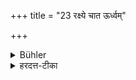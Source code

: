 +++
title = "23 रक्ष्ये चात ऊर्ध्वम्"

+++

<details><summary>Bühler</summary>

23. And protect them from defilement.
</details>

<details><summary>हरदत्त-टीका</summary>

## सूत्रम्
रक्ष्ये चाऽत ऊर्ध्वं मैथुनात् ॥ २३ ॥  
### टिप्पनी
अतः प्रथमात् सन्निपातात् ऊर्ध्वं मैथुनाच्च रक्ष्ये यथा पुनः मैथुनं नाचरतस्तथा कार्ये ॥ २३ ॥
</details>
